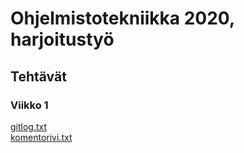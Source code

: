 # Ohjelmistotekniikka 2020, harjoitustyö

## Tehtävät
### Viikko 1
[gitlog.txt](https://github.com/Valokoodari/tkt-ohte-ht/blob/master/laskarit/viikko1/gitlog.txt)  
[komentorivi.txt](https://github.com/Valokoodari/tkt-ohte-ht/blob/master/laskarit/viikko1/komentorivi.txt)
